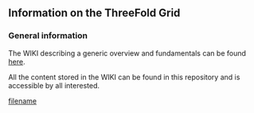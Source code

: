 ## Information on the ThreeFold Grid

### General information

The WIKI describing a generic overview and fundamentals can be found [here](https://threefoldfoundation.github.io/info_grid/).

All the content stored in the WIKI can be found in this repository and is accessible by all interested.

[filename](https://raw.githubusercontent.com/threefoldfoundation/info_foundation/master/definitions/threefold.md ':include')
